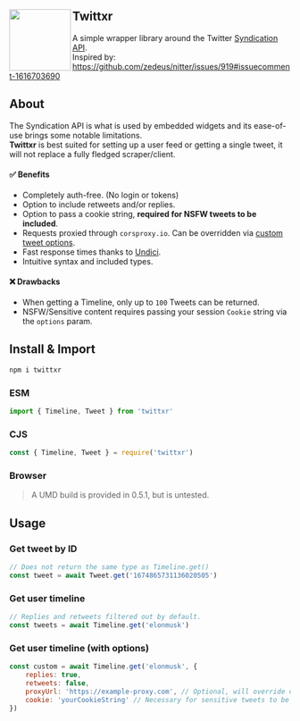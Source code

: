 <div align="left">
  <a href="https://twitter.com/elonmusk/status/1685096284275802112">
    <img align="left" src="https://cdn.discordapp.com/attachments/966369739679080578/1137401149901779004/Twittxr.png" width="110">
  </a>
  <h2>Twittxr</h2>
</div>

A simple wrapper library around the Twitter [Syndication API](https://syndication.twitter.com/srv/timeline-profile/screen-name/elonmusk?showReplies=true).<br>
Inspired by: https://github.com/zedeus/nitter/issues/919#issuecomment-1616703690

## About
The Syndication API is what is used by embedded widgets and its ease-of-use brings some notable limitations.<br>
**Twittxr** is best suited for setting up a user feed or getting a single tweet, it will not replace a fully fledged scraper/client.

#### ✅  Benefits
- Completely auth-free. (No login or tokens)
- Option to include retweets and/or replies.
- Option to pass a cookie string, **required for NSFW tweets to be included**.
- Requests proxied through `corsproxy.io`. Can be overridden via [custom tweet options](#get-user-timeline).
- Fast response times thanks to [Undici](https://github.com/nodejs/undici).
- Intuitive syntax and included types.

#### ❌ Drawbacks
- When getting a Timeline, only up to `100` Tweets can be returned.
- NSFW/Sensitive content requires passing your session `Cookie` string via the `options` param.

## Install & Import
```bash
npm i twittxr
```

### ESM
```js
import { Timeline, Tweet } from 'twittxr'
```
### CJS
```js
const { Timeline, Tweet } = require('twittxr')
```

### Browser
> A UMD build is provided in 0.5.1, but is untested.

## Usage
### Get tweet by ID
```js
// Does not return the same type as Timeline.get()
const tweet = await Tweet.get('1674865731136020505')
```

### Get user timeline
```js
// Replies and retweets filtered out by default.
const tweets = await Timeline.get('elonmusk')
```

### Get user timeline (with options)
```js
const custom = await Timeline.get('elonmusk', {
    replies: true,
    retweets: false,
    proxyUrl: 'https://example-proxy.com', // Optional, will override corsproxy.io
    cookie: 'yourCookieString' // Necessary for sensitive tweets to be included.
})
```
